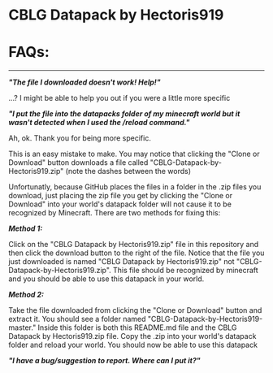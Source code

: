 # CBLG Datapack by Hectoris919


# FAQs:
---

***"The file I downloaded doesn't work! Help!"***

...? I might be able to help you out if you were a little more specific

 ***"I put the file into the datapacks folder of my minecraft world but it wasn't detected when I used the /reload command."***

Ah, ok. Thank you for being more specific.

This is an easy mistake to make. You may notice that clicking the "Clone or Download" button downloads a file called "CBLG-Datapack-by-Hectoris919.zip" (note the dashes between the words)

Unfortunatly, because GitHub places the files in a folder in the .zip files you download, just placing the zip file you get by clicking the "Clone or Download" into your world's datapack folder will not cause it to be recognized by Minecraft. There are two methods for fixing this:

***Method 1:***

Click on the "CBLG Datapack by Hectoris919.zip" file in this repository and then click the download button to the right of the file. Notice that the file you just downloaded is named "CBLG Datapack by Hectoris919.zip" not "CBLG-Datapack-by-Hectoris919.zip". This file should be recognized by minecraft and you should be able to use this datapack in your world.

***Method 2:***

Take the file downloaded from clicking the "Clone or Download" button and extract it. You should see a folder named "CBLG-Datapack-by-Hectoris919-master." Inside this folder is both this README.md file and the CBLG Datapack by Hectoris919.zip file. Copy the .zip into your world's datapack folder and reload your world. You should now be able to use this datapack

***"I have a bug/suggestion to report. Where can I put it?"***

